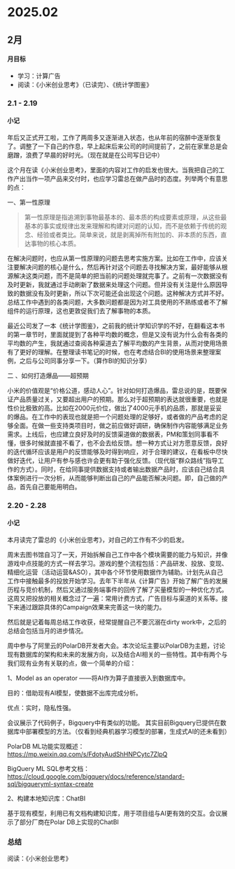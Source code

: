 # 2025.02

## 2月

#### 月目标
- 学习：计算广告
- 阅读：《小米创业思考》（已读完）、《统计学图鉴》

### 2.1 - 2.19

#### 小记
年后又正式开工啦，工作了两周多又逐渐进入状态，也从年前的宿醉中逐渐恢复了。调整了一下自己的作息，早上起床后来公司的时间提前了，之前在家里总是会磨蹭，浪费了早晨的好时光。（现在就是在公司写日记中）

这个月在读《小米创业思考》，里面的内容对工作的启发也很大。当我把自己的工作产出当作一项产品来交付时，也应学习雷总在做产品时的态度。列举两个有意思的点：

一、第一性原理

> 第一性原理是指追溯到事物最基本的、最本质的构成要素或原理，从这些最基本的事实或规律出发来理解和构建对问题的认知，而不是依赖于传统的观念、经验或者类比。简单来说，就是剥离掉所有附加的、非本质的东西，直达事物的核心本质。

在解决问题时，也应从第一性原理的问题去思考实施方案。比如在工作中，应该关注要解决问题的核心是什么，然后再针对这个问题去寻找解决方案，最好能够从根源解决这类问题，而不是简单的把当前的问题处理就完事了。之前有一次数据没有及时更新，我就通过手动刷新了数据来处理这个问题。但并没有关注是什么原因导致的数据没有及时更新，所以下次可能还会出现这个问题。这种解决方式并不好。总结工作中遇到的各类问题，大多数问题都是因为对工具使用的不熟练或者不了解组件的运行原理，这也更敦促我们去了解事物的本质。

最近公司发了一本《统计学图鉴》，之前我的统计学知识学的不好，在翻看这本书的第一章节时，里面就提到了各种平均数的概念，但是又没有说为什么会有各类的平均数的产生，我就通过查阅各种渠道去了解平均数的产生背景，从而对使用场景有了更好的理解。在整理读书笔记的时候，也在考虑结合BI的使用场景来整理案例，之后与公司同事分享一下。（算作BI的知识分享）

二 、如何打造爆品——超预期

小米的价值观是“价格公道，感动人心”。针对如何打造爆品，雷总说的是，既要保证产品质量过关，又要超出用户的预期。那么对于超预期的表达就很重要，也就是性价比极致的高。比如在2000元价位，做出了4000元手机的品质，那就是妥妥的爆品。在工作中的表现也就是把一个问题处理的足够好，或者做的产品考虑的足够全面。在做一些支持类项目时，做之前应做好调研，确保制作内容能够满足业务需求。上线后，也应建立良好及时的反馈渠道做的数据表，PM和策划同事看不懂，很多时候就直接不看了，也不会去给反馈。想一种方式让对方愿意反馈，良好的迭代循环应该是用户的反馈能够及时得到响应，对于合理的建议，在看板中尽快做好迭代，让用户有参与感也许会更有助于强化反馈。（现代版“群众路线”指导工作的方式）。同时，在给同事提供数据支持或者输出数据产品时，应该自己结合具体案例进行一次分析，从而能够判断出自己的产品能否解决问题。即，自己做的产品，首先自己要能用明白。

### 2.20 - 2.28

#### 小记
本月读完了雷总的《小米创业思考》，对自己的工作有不少的启发。

周末去图书馆自习了一天，开始拆解自己工作中各个模块需要的能力与知识，并像游戏中点技能的方式一样去学习。游戏的整个流程包括：产品研发、投放、变现、精细化运营（活动运营&ASO），其中各个环节使用数据作为辅助。计划先从自己工作中接触最多的投放开始学习。去年下半年从《计算广告》开始了解广告的发展历程与竞价机制，然后又通过服务端事件的回传了解了买量模型的一种优化方式。这周又把投放的相关概念过了一遍：常用计费方式，广告目标与渠道的关系等。接下来通过跟踪具体的Campaign效果来完善这一块的能力。

然后就是记着每周总结工作收获，经常提醒自己不要沉溺在dirty work中，之后的总结会包括当月的进步情况。

周中参与了阿里云的PolarDB开发者大会。本次论坛主要以PolarDB为主题，讨论现有数据库的架构和未来的发展方向，以及结合AI相关的一些特性。其中有两个与我们现有业务有关联的点，做一个简单的介绍：

1、Model as an operator  ——将AI作为算子直接嵌入到数据库中。

目的：借助现有AI模型，使数据不出库完成分析。

优点：实时，隐私性强。

会议展示了代码例子，Bigquery中有类似的功能。
其实目前Bigquery已提供在数据库中部署模型的方法。（仅看到经典机器学习模型的部署，生成式AI的还未看到）

PolarDB ML功能实现概述：
https://mp.weixin.qq.com/s/FdotyAudShHNPCytc7ZlpQ

BigQuery ML SQL参考文档：
https://cloud.google.com/bigquery/docs/reference/standard-sql/bigqueryml-syntax-create

2、构建本地知识库：ChatBI

基于现有模型，利用已有文档构建知识库，用于项目组与AI更有效的交互。会议展示了部分厂商在Polar DB上实现的ChatBI

### 总结
阅读：《小米创业思考》

